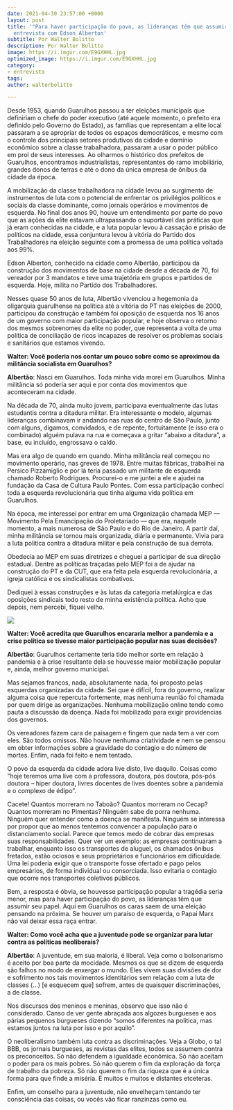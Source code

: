 ```yaml
---
date: 2021-04-30 23:57:00 +0000
layout: post
title: '"Para haver participação do povo, as lideranças têm que assumir seu papel",
  entrevista com Edson Alberton'
subtitle: Por Walter Bolitto
description: Por Walter Bolitto
image: https://i.imgur.com/E9GXHHL.jpg
optimized_image: https://i.imgur.com/E9GXHHL.jpg
category:
- entrevista
tags: 
author: walterbolitto

---
```

Desde 1953, quando Guarulhos passou a ter eleições municipais que definiriam o chefe do poder executivo (até aquele momento, o prefeito era definido pelo Governo do Estado), as famílias que representam a elite local passaram a se apropriar de todos os espaços democráticos, e mesmo com o controle dos principais setores produtivos da cidade e domínio econômico sobre a classe trabalhadora, passaram a usar o poder público em prol de seus interesses. Ao olharmos o histórico dos prefeitos de Guarulhos, encontramos industrialistas, representantes do ramo imobiliário, grandes donos de terras e até o dono da única empresa de ônibus da cidade da época.

A mobilização da classe trabalhadora na cidade levou ao surgimento de instrumentos de luta com o potencial de enfrentar os privilégios políticos e sociais da classe dominante, como jornais operários e movimentos de esquerda. No final dos anos 90, houve um entendimento por parte do povo que as ações da elite estavam ultrapassando o suportável das práticas que já eram conhecidas na cidade, e a luta popular levou à cassação e prisão de políticos na cidade, essa conjuntura levou à vitória do Partido dos Trabalhadores na eleição seguinte com a promessa de uma política voltada aos 99%.

Edson Alberton, conhecido na cidade como Albertão, participou da construção dos movimentos de base na cidade desde a década de 70, foi vereador por 3 mandatos e teve uma trajetória em grupos e partidos de esquerda. Hoje, milita no Partido dos Trabalhadores.

Nesses quase 50 anos de luta, Albertão vivenciou a hegemonia da oligarquia guarulhense na política até a vitória do PT nas eleições de 2000, participou da construção e também foi oposição de esquerda nos 16 anos de um governo com maior participação popular, e hoje observa o retorno dos mesmos sobrenomes da elite no poder, que representa a volta de uma política de conciliação de ricos incapazes de resolver os problemas sociais e sanitários que estamos vivendo.

**Walter: Você poderia nos contar um pouco sobre como se aproximou da militância socialista em Guarulhos?**

**Albertão**: Nasci em Guarulhos. Toda minha vida morei em Guarulhos. Minha militância só poderia ser aqui e por conta dos movimentos que aconteceram na cidade.

Na década de 70, ainda muito jovem, participava eventualmente das lutas estudantis contra a ditadura militar. Era interessante o modelo, algumas lideranças combinavam ir andando nas ruas do centro de São Paulo, junto com alguns, digamos, convidados, e de repente, fortuitamente (e isso era o combinado) alguém pulava na rua e começava a gritar “abaixo a ditadura”, a base, eu incluído, engrossava o caldo.

Mas era algo de quando em quando. Minha militância real começou no movimento operário, nas greves de 1978. Entre muitas fábricas, trabalhei na Persico Pizzamiglio e por lá teria passado um militante de esquerda chamado Roberto Rodrigues. Procurei-o e me juntei a ele e ajudei na fundação da Casa de Cultura Paulo Pontes. Com essa participação conheci toda a esquerda revolucionária que tinha alguma vida política em Guarulhos.

Na época, me interessei por entrar em uma Organização chamada MEP — Movimento Pela Emancipação do Proletariado — que era, naquele momento, a mais numerosa de São Paulo e do Rio de Janeiro. A partir daí, minha militância se tornou mais organizada, diária e permanente. Vivia para a luta política contra a ditadura militar e pela construção de sua derrota.

Obedecia ao MEP em suas diretrizes e cheguei a participar de sua direção estadual. Dentre as políticas traçadas pelo MEP foi a de ajudar na construção do PT e da CUT, que era feita pela esquerda revolucionária, a igreja católica e os sindicalistas combativos.

Dediquei à essas construções e às lutas da categoria metalúrgica e das oposições sindicais todo resto de minha existência política. Acho que depois, nem percebi, fiquei velho.

![](https://i.imgur.com/efGZ1G1.jpg)

**Walter: Você acredita que Guarulhos encararia melhor a pandemia e a crise política se tivesse maior participação popular nas suas decisões?**

**Albertão**: Guarulhos certamente teria tido melhor sorte em relação à pandemia e à crise resultante dela se houvesse maior mobilização popular e, ainda, melhor governo municipal.

Mas sejamos francos, nada, absolutamente nada, foi proposto pelas esquerdas organizadas da cidade. Sei que é difícil, fora do governo, realizar alguma coisa que repercuta fortemente, mas nenhuma reunião foi chamada por quem dirige as organizações. Nenhuma mobilização online tendo como pauta a discussão da doença. Nada foi mobilizado para exigir providencias dos governos.

Os vereadores fazem cara de paisagem e fingem que nada tem a ver com eles. São todos omissos. Não houve nenhuma criatividade e nem se pensou em obter informações sobre a gravidade do contagio e do número de mortes. Enfim, nada foi feito e nem tentado.

O povo da esquerda da cidade adora live disto, live daquilo. Coisas como ”hoje teremos uma live com a professora, doutora, pós doutora, pós-pós doutora – hiper doutora, livres docentes de lives doentes sobre a pandemia e o complexo de édipo”.

Cacete! Quantos morreram no Taboão? Quantos morreram no Cecap? Quantos morreram no Pimentas? Ninguém sabe de porra nenhuma. Ninguém quer entender como a doença se manifesta. Ninguém se interessa por propor que ao menos tentemos convencer a população para o distanciamento social. Parece que temos medo de cobrar das empresas suas responsabilidades. Quer ver um exemplo: as empresas continuaram a trabalhar, enquanto isso os transportes de aluguel, os chamados ônibus fretados, estão ociosos e seus proprietários e funcionários em dificuldade. Uma lei poderia exigir que o transporte fosse ofertado e pago pelos empresários, de forma individual ou consorciada. Isso evitaria o contagio que ocorre nos transportes coletivos públicos.

Bem, a resposta é óbvia, se houvesse participação popular a tragédia seria menor, mas para haver participação do povo, as lideranças têm que assumir seu papel. Aqui em Guarulhos os caras saem de uma eleição pensando na próxima. Se houver um paraíso de esquerda, o Papai Marx não vai deixar essa raça entrar.

**Walter: Como você acha que a juventude pode se organizar para lutar contra as políticas neoliberais?**

**Albertão**: A juventude, em sua maioria, é liberal. Veja como o bolsonarismo é aceito por boa parte da mocidade. Mesmos os que se dizem de esquerda são falhos no modo de enxergar o mundo. Eles vivem suas divisões de dor e sofrimento nos tais movimentos identitários sem relação com a luta de classes (…) \[e esquecem que\] sofrem, antes de quaisquer discriminações, a de classe.

Nos discursos dos meninos e meninas, observo que isso não é considerado. Canso de ver gente abraçada aos algozes burgueses e aos párias pequenos burgueses dizendo “somos diferentes na politica, mas estamos juntos na luta por isso e por aquilo”.

O neoliberalismo também luta contra as discriminações. Veja a Globo, o tal BBB, os jornais burgueses, as revistas das elites, todos se assumem contra os preconceitos. Só não defendem a igualdade econômica. Só não aceitam o poder para os mais pobres. Só não querem o fim da exploração da força de trabalho da pobreza. Só não querem o fim da riqueza que é a única forma para que finde a miséria. E muitos e muitos e distantes etceteras.

Enfim, um conselho para a juventude, não envelheçam tentando ter consciência das coisas, ou vocês vão ficar ranzinzas como eu.